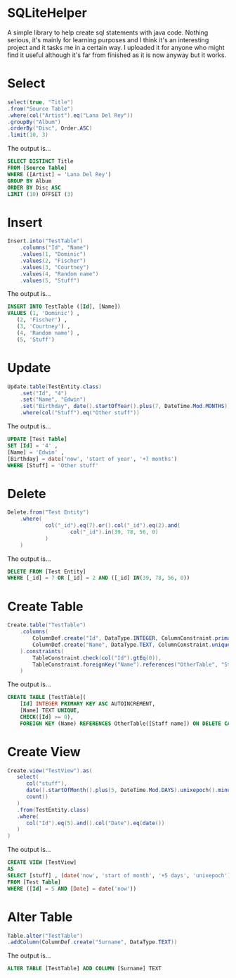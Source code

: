 # SQLiteHelper
A simple library to help create sql statements with java code.
Nothing serious, it's mainly for learning purposes and I think it's an interesting project and it tasks me in a certain way.
I uploaded it for anyone who might find it useful although it's far from finished as it is now anyway but it works.

# Select
```java
select(true, "Title")
.from("Source Table")
.where(col("Artist").eq("Lana Del Rey"))
.groupBy("Album")
.orderBy("Disc", Order.ASC)
.limit(10, 3)
```

The output is...
```sql
SELECT DISTINCT Title
FROM [Source Table] 
WHERE ([Artist] = 'Lana Del Rey') 
GROUP BY Album 
ORDER BY Disc ASC 
LIMIT (10) OFFSET (3)
```

# Insert
```java
Insert.into("TestTable")
	.columns("Id", "Name")
	.values(1, "Dominic")
	.values(2, "Fischer")
	.values(3, "Courtney")
	.values(4, "Random name")
	.values(5, "Stuff")
```

The output is...
```sql
INSERT INTO TestTable ([Id], [Name]) 
VALUES (1, 'Dominic') ,
   (2, 'Fischer') ,
   (3, 'Courtney') ,
   (4, 'Random name') ,
   (5, 'Stuff')
```

# Update
```java
Update.table(TestEntity.class)
	.set("Id", "4")
	.set("Name", "Edwin")
	.set("Birthday", date().startOfYear().plus(7, DateTime.Mod.MONTHS))
	.where(col("Stuff").eq("Other stuff"))
```

The output is...
```sql
UPDATE [Test Table] 
SET [Id] = '4' ,
[Name] = 'Edwin' ,
[Birthday] = date('now', 'start of year', '+7 months') 
WHERE [Stuff] = 'Other stuff'
```

# Delete
```java
Delete.from("Test Entity")
	.where(
			col("_id").eq(7).or().col("_id").eq(2).and(
					col("_id").in(39, 78, 56, 0)
			)
	)
```

The output is...
```sql
DELETE FROM [Test Entity] 
WHERE [_id] = 7 OR [_id] = 2 AND ([_id] IN(39, 78, 56, 0))
```

# Create Table
```java
Create.table("TestTable")
    .columns(
        ColumnDef.create("Id", DataType.INTEGER, ColumnConstraint.primaryKey(true, Order.ASC)),
        ColumnDef.create("Name", DataType.TEXT, ColumnConstraint.unique())
    ).constraints(
        TableConstraint.check(col("Id").gtEq(0)),
        TableConstraint.foreignKey("Name").references("OtherTable", "Staff name").onDelete(Action.CASCADE)
    )
```

The output is...
```sql
CREATE TABLE [TestTable](
    [Id] INTEGER PRIMARY KEY ASC AUTOINCREMENT, 
    [Name] TEXT UNIQUE, 
    CHECK([Id] >= 0), 
    FOREIGN KEY (Name) REFERENCES OtherTable([Staff name]) ON DELETE CASCADE);
```

# Create View
```java
Create.view("TestView").as(
   select(
      col("stuff"),
      date().startOfMonth().plus(5, DateTime.Mod.DAYS).unixepoch().minus(7),
      count()
   )
   .from(TestEntity.class)
   .where(
      col("Id").eq(5).and().col("Date").eq(date())
   )
)
```

The output is...
```sql
CREATE VIEW [TestView]
AS
SELECT [stuff] , (date('now', 'start of month', '+5 days', 'unixepoch') - (7)) , COUNT(*)
FROM [Test Table]
WHERE ([Id] = 5 AND [Date] = date('now'))
```

# Alter Table
```java
Table.alter("TestTable")
.addColumn(ColumnDef.create("Surname", DataType.TEXT))
```

The output is...
```sql
ALTER TABLE [TestTable] ADD COLUMN [Surname] TEXT
```

